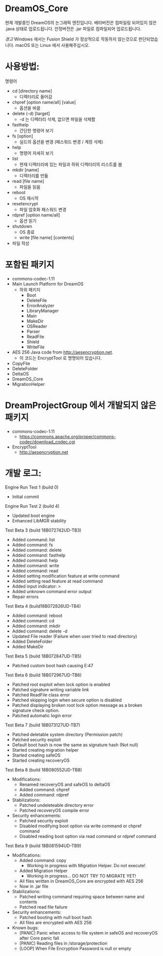 # DreamOS_Core
현재 개발중인 DreamOS의 논그래픽 엔진입니다.
베타버전은 컴파일링 되어있지 않은 .java 상태로 업로드됩니다.
안정버전은 .jar 파일로 컴파일되어 업로드됩니다.

*경고*
Windows 에서는 Fusion Shield 가 정상적으로 작동하지 않는것으로 판단되었습니다.
macOS 또는 Linux 에서 사용해주십시오.

# 사용방법:
명령어
- cd [directory name]
  - 디렉터리로 들어감
- chpref [option name/all] [value]
  - 옵션을 바꿈
- delete (-d) [target]
  - -d 는 디렉터리 삭제, 없으면 파일을 삭제함
- fasthelp
  - 간단한 명령어 보기
- fs [option]
  - 실드의 옵션을 변경 (패스워드 변경 / 계정 삭제)
- help
  - 명령어 자세히 보기
- list
  - 현재 디렉터리에 있는 파일과 하위 디렉터리의 리스트를 봄
- mkdir [name]
  - 디렉터리를 만듦
- read [file name]
  - 파일을 읽음
- reboot
  - OS 재시작
- resetencrypt
  - 파일 암호화 패스워드 변경
- rdpref [option name/all]
  - 옵션 읽기
- shutdown
  - OS 종료
  - write [file name] [contents]
- 파일 작성

# 포함된 패키지
- commons-codec-1.11
- Main Launch Platform for DreamOS
  - 하위 패키지
    - Boot
    - DeleteFile
    - ErrorAnalyzer
    - LibraryManager
    - Main
    - MakeDir
    - OSReader
    - Parser
    - ReadFile
    - Shield
    - WriteFile
- AES 256 Java code from http://aesencryption.net.
  - 이 코드는 EncryptTool 로 명명되어 있습니다.
- CopyFile
- DeleteFolder
- DeltaOS
- DreamOS_Core
- MigrationHelper


# DreamProjectGroup 에서 개발되지 않은 패키지
- commons-codec-1.11
  - https://commons.apache.org/proper/commons-codec/download_codec.cgi
- EncryptTool
  - http://aesencryption.net

# 개발 로그:
Engine Run Test 1 (build 0)
- Initial commit

Engine Run Test 2 (build 4)
- Updated boot engine
- Enhanced LibMGR stability

Test Beta 3 (build 18B072742UD-TB3)
- Added command: list
- Added command: fs
- Added command: delete
- Added command: fasthelp
- Added command: help
- Added command: write
- Added command: read
- Added setting modification feature at write command
- Added setting read feature at read command
- Added input indicator: >
- Added unknown command error output
- Repair errors

Test Beta 4 (build18B072826UD-TB4)
- Added command: reboot
- Added command: cd
- Added command: mkdir
- Added command: delete -d
- Updated File reader (Failure when user tried to read directory)
- Added DeleteFolder
- Added MakeDir

Test Beta 5 (build 18B072847UD-TB5)
- Patched custom boot hash causing E:47

Test Beta 6 (build 18B072967UD-TB6)
- Patched root exploit when lock option is enabled
- Patched signature writing variable link
- Patched ReadFile class error
- Patched skipping login when secure option is disabled
- Patched displaying broken root lock option message as a broken signature check option.
- Patched automatic login error

Test Beta 7 (build 18B073127UD-TB7)
- Patched deletable system directory (Permission patch)
- Patched security exploit
- Default boot hash is now the same as signature hash (Not null)
- Started creating migration helper
- Started creating safeOS
- Started creating recoveryOS

Test Beta 8 (build 18B080552UD-TB8)
- Modifications:
  - Renamed recoveryOS and safeOS to deltaOS
  - Added command: chpref
  - Added command: rdpref
- Stabilizations:
  - Patched undeleteable directory error
  - Patched recoveryOS compile error
- Security enhancements:
  - Patched security exploit
  - Disabled modifying boot option via write command or chpref command
  - Disabled reading boot option via read command or rdpref command

Test Beta 9 (build 18B081594UD-TB9)
- Modifications:
  - Added command: copy
    - Working in progress with Migration Helper. Do not execute!
  - Added Migration Helper
    - Working in progress... DO NOT TRY TO MIGRATE YET!
  - All files written in DreamOS_Core are encrypted with AES 256
  - Now in .jar file
- Stabilizations:
  - Patched writing command requiring space between name and contents
  - Patched read file failure
- Security enhancements:
  - Patched booting with null boot hash
  - All files are encrypted with AES 256
- Known bugs:
  - [PANIC] Panic when access to file system in safeOS and recoveryOS after Core panic fall
  - [PANIC] Reading files in /storage/protection
  - [LOOP] When File Encryption Password is null or empty
